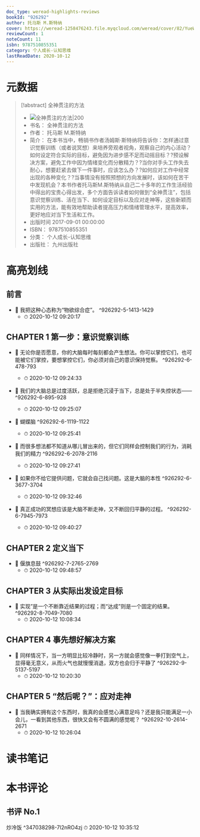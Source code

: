 ```yaml
---
doc_type: weread-highlights-reviews
bookId: "926292"
author: 托马斯 M.斯特纳
cover: https://weread-1258476243.file.myqcloud.com/weread/cover/82/YueWen_926292/t7_YueWen_926292.jpg
reviewCount: 1
noteCount: 11
isbn: 9787510855351
category: 个人成长-认知思维
lastReadDate: 2020-10-12
---
```

# 元数据
> [!abstract] 全神贯注的方法
> - ![ 全神贯注的方法|200](https://weread-1258476243.file.myqcloud.com/weread/cover/82/YueWen_926292/t7_YueWen_926292.jpg)
> - 书名： 全神贯注的方法
> - 作者： 托马斯 M.斯特纳
> - 简介： 在本书当中，畅销书作者汤姆斯·斯特纳将告诉你：怎样通过意识觉察训练（或者说冥想）来培养旁观者视角，观察自己的内心活动？如何设定符合实际的目标，避免因为进步感不足而动摇目标？?预设解决方案，避免工作中因为情绪变化而分散精力？?当你对手头工作失去耐心，想要赶紧去做下一件事时，应该怎么办？?如何应对工作中经常出现的各种变化？?当事情没有按照预想的方向发展时，该如何在苦干中发现机会？本书作者托马斯M.斯特纳从自己二十多年的工作生活经验中得出的宝贵心得出发，多个方面告诉读者如何做到“全神贯注”，包括意识觉察训练、活在当下、如何设定目标以及应对走神等，这些新颖而实用的方法，能有效地帮助读者提高压力和情绪管理水平，提高效率，更好地应对当下生活和工作。
> - 出版时间 2017-09-01 00:00:00
> - ISBN： 9787510855351
> - 分类： 个人成长-认知思维
> - 出版社： 九州出版社

# 高亮划线

## 前言


- 📌 我把这种心态称为“物欲综合症”。 ^926292-5-1413-1429
    - ⏱ 2020-10-12 09:20:17 
## CHAPTER 1 第一步：意识觉察训练


- 📌 无论你是否愿意，你的大脑每时每刻都会产生想法。你可以掌控它们，也可能被它们掌控，要想掌控它们，你必须对自己的意识保持觉察。 ^926292-6-478-793
    - ⏱ 2020-10-12 09:24:33 

- 📌 我们的大脑总是过度活跃，总是拒绝沉浸于当下，总是处于半失控状态—— ^926292-6-895-928
    - ⏱ 2020-10-12 09:25:07 

- 📌 蝴蝶脑 ^926292-6-1119-1122
    - ⏱ 2020-10-12 09:25:41 

- 📌 而很多想法都不知道从哪儿冒出来的，但它们同样会控制我们的行为，消耗我们的精力 ^926292-6-2078-2116
    - ⏱ 2020-10-12 09:27:41 

- 📌 如果你不给它提供问题，它就会自己找问题。这是大脑的本性 ^926292-6-3677-3704
    - ⏱ 2020-10-12 09:32:46 

- 📌 真正成功的冥想应该是大脑不断走神，又不断回归平静的过程。 ^926292-6-7945-7973
    - ⏱ 2020-10-12 09:40:27 
## CHAPTER 2 定义当下


- 📌 偃旗息鼓 ^926292-7-2765-2769
    - ⏱ 2020-10-12 09:48:57 
## CHAPTER 3 从实际出发设定目标


- 📌 实现”是一个不断靠近结果的过程；而“达成”则是一个固定的结果。 ^926292-8-7049-7080
    - ⏱ 2020-10-12 10:08:34 
## CHAPTER 4 事先想好解决方案


- 📌 同样情况下，当一方明显比较冷静时，另一方就会感觉像一拳打到空气上，显得毫无意义，从而火气也就慢慢消退，双方也会归于平静了 ^926292-9-5137-5197
    - ⏱ 2020-10-12 10:20:30 
## CHAPTER 5 “然后呢？”：应对走神


- 📌 当我确实拥有这个东西时，我真的会感觉心满意足吗？还是我只能满足一小会儿，一看到其他东西，很快又会有不圆满的感觉呢？ ^926292-10-2614-2671
    - ⏱ 2020-10-12 10:26:04 
# 读书笔记

# 本书评论

## 书评 No.1 
炒冷饭  ^347038298-7l2nRO4zj
⏱ 2020-10-12 10:35:12
